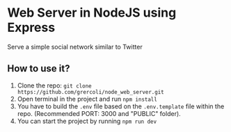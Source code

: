 # Web Server in NodeJS using Express

Serve a simple social network similar to Twitter

## How to use it?

1. Clone the repo: `git clone https://github.com/grercoli/node_web_server.git` 
2. Open terminal in the project and run `npm install`
3. You have to build the `.env` file based on the `.env.template` file within the repo. (Recommended PORT: 3000 and "PUBLIC" folder).
4. You can start the project by running `npm run dev`